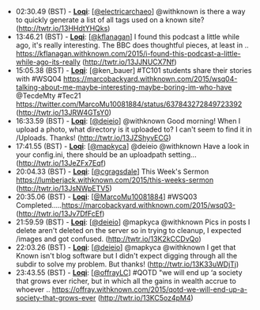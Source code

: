 * <a id="02:30.49">02:30.49 (BST)</a> - __[Loqi](https://github.com/Loqi)__: [<a href="https://twitter.com/electricarchaeo">@electricarchaeo</a>] @withknown is there a way to quickly generate a list of all tags used on a known site? (http://twtr.io/13HHdtYHQks)
* <a id="13:46.21">13:46.21 (BST)</a> - __[Loqi](https://github.com/Loqi)__: [<a href="https://twitter.com/kflanagan">@kflanagan</a>] I found this podcast a little while ago, it's really interesting. The BBC does thoughtful pieces, at least in .. https://kflanagan.withknown.com/2015/i-found-this-podcast-a-little-while-ago-its-really (http://twtr.io/13JJNUCX7Nf)
* <a id="15:05.38">15:05.38 (BST)</a> - __[Loqi](https://github.com/Loqi)__: [@ken_bauer] #TC101 students share their stories with #WSQ04 https://marcobackyard.withknown.com/2015/wsq04-talking-about-me-maybe-interesting-maybe-boring-im-who-have @TecdeMty #Tec21 https://twitter.com/MarcoMu10081884/status/637843272849723392 (http://twtr.io/13JRW4GTsY0)
* <a id="16:33.59">16:33.59 (BST)</a> - __[Loqi](https://github.com/Loqi)__: [<a href="https://twitter.com/deieio">@deieio</a>] @withknown Good morning! When I upload a photo, what directory is it uploaded to? I can't seem to find it in /Uploads. Thanks! (http://twtr.io/13JZShyvECG)
* <a id="17:41.55">17:41.55 (BST)</a> - __[Loqi](https://github.com/Loqi)__: [<a href="https://twitter.com/mapkyca">@mapkyca</a>] @deieio @withknown Have a look in your config.ini, there should be an uploadpath setting... (http://twtr.io/13JeZFx7Eqf)
* <a id="20:04.33">20:04.33 (BST)</a> - __[Loqi](https://github.com/Loqi)__: [<a href="https://twitter.com/cgragsdale">@cgragsdale</a>] This Week's Sermon https://lumberjack.withknown.com/2015/this-weeks-sermon (http://twtr.io/13JsNWpETV5)
* <a id="20:35.06">20:35.06 (BST)</a> - __[Loqi](https://github.com/Loqi)__: [<a href="https://twitter.com/MarcoMu10081884">@MarcoMu10081884</a>] #WSQ03 Completed.....https://marcobackyard.withknown.com/2015/wsq03- (http://twtr.io/13Jv7DfFcEf)
* <a id="21:59.59">21:59.59 (BST)</a> - __[Loqi](https://github.com/Loqi)__: [<a href="https://twitter.com/deieio">@deieio</a>] @mapkyca @withknown Pics in posts I delete aren't deleted on the server so in trying to cleanup, I expected /images and got confused. (http://twtr.io/13K2kCCDvQo)
* <a id="22:03.26">22:03.26 (BST)</a> - __[Loqi](https://github.com/Loqi)__: [<a href="https://twitter.com/deieio">@deieio</a>] @mapkyca @withknown I get that Known isn't blog software but I didn't expect digging through all the subdir to solve my problem. But thanks! (http://twtr.io/13K33uWDjTj)
* <a id="23:43.55">23:43.55 (BST)</a> - __[Loqi](https://github.com/Loqi)__: [<a href="https://twitter.com/offrayLC">@offrayLC</a>] #QOTD "we will end up ‘a society that grows ever richer, but in which all the gains in wealth accrue to whoever .. https://offray.withknown.com/2015/qotd-we-will-end-up-a-society-that-grows-ever (http://twtr.io/13KC5oz4pM4)
